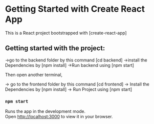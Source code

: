 # Getting Started with Create React App

This is a React project bootstrapped with [create-react-app]

## Getting started with the project:

->go to the backend folder by this command [cd backend]
->install the Dependencies by [npm install]
->Run backend using [npm start]

Then open another terminal,

-> go to the frontend folder by this command [cd frontend]
-> Install the Dependencies by [npm install]
-> Run Project using [npm start]


### `npm start`

Runs the app in the development mode.\
Open [http://localhost:3000](http://localhost:3000) to view it in your browser.

